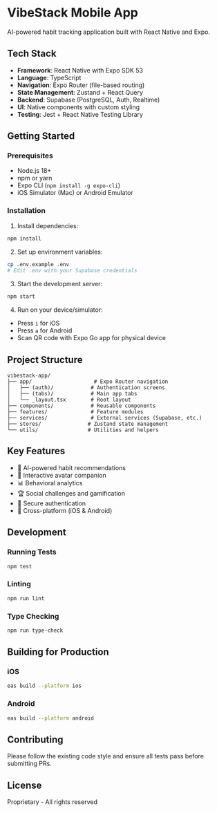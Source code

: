 # VibeStack Mobile App

AI-powered habit tracking application built with React Native and Expo.

## Tech Stack

- **Framework**: React Native with Expo SDK 53
- **Language**: TypeScript
- **Navigation**: Expo Router (file-based routing)
- **State Management**: Zustand + React Query
- **Backend**: Supabase (PostgreSQL, Auth, Realtime)
- **UI**: Native components with custom styling
- **Testing**: Jest + React Native Testing Library

## Getting Started

### Prerequisites

- Node.js 18+
- npm or yarn
- Expo CLI (`npm install -g expo-cli`)
- iOS Simulator (Mac) or Android Emulator

### Installation

1. Install dependencies:
```bash
npm install
```

2. Set up environment variables:
```bash
cp .env.example .env
# Edit .env with your Supabase credentials
```

3. Start the development server:
```bash
npm start
```

4. Run on your device/simulator:
- Press `i` for iOS
- Press `a` for Android
- Scan QR code with Expo Go app for physical device

## Project Structure

```
vibestack-app/
├── app/                    # Expo Router navigation
│   ├── (auth)/            # Authentication screens
│   ├── (tabs)/            # Main app tabs
│   └── _layout.tsx        # Root layout
├── components/            # Reusable components
├── features/              # Feature modules
├── services/              # External services (Supabase, etc.)
├── stores/               # Zustand state management
└── utils/                # Utilities and helpers
```

## Key Features

- 🤖 AI-powered habit recommendations
- 💬 Interactive avatar companion
- 📊 Behavioral analytics
- 🏆 Social challenges and gamification
- 🔐 Secure authentication
- 📱 Cross-platform (iOS & Android)

## Development

### Running Tests
```bash
npm test
```

### Linting
```bash
npm run lint
```

### Type Checking
```bash
npm run type-check
```

## Building for Production

### iOS
```bash
eas build --platform ios
```

### Android
```bash
eas build --platform android
```

## Contributing

Please follow the existing code style and ensure all tests pass before submitting PRs.

## License

Proprietary - All rights reserved